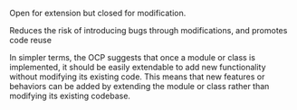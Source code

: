 Open for extension but closed for modification.

Reduces the risk of introducing bugs through modifications, and promotes code reuse

In simpler terms, the OCP suggests that once a module or class is implemented, it should be easily extendable to add new functionality without modifying its existing code. This means that new features or behaviors can be added by extending the module or class rather than modifying its existing codebase.

